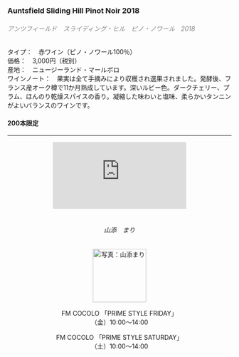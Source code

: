 ### Auntsfield Sliding Hill Pinot Noir 2018
###### <font color="gray">アンツフィールド　スライディング・ヒル　ピノ・ノワール　2018</font>

タイプ：　赤ワイン（ピノ・ノワール100％）  
価格：　3,000円（税別）  
産地：　ニュージーランド・マールボロ  
ワインノート：　果実は全て手摘みにより収穫され選果されました。発酵後、フランス産オーク樽で11か月熟成しています。深いルビー色。ダークチェリー、プラム、ほんのり乾燥スパイスの香り。凝縮した味わいと塩味、柔らかいタンニンがよいバランスのワインです。

#### 200本限定


<hr>
<div style="position:relative;text-align:center">
<div class="embed-pf-wrap">
<iframe src="https://www.youtube.com/embed/K8xg9KpRStQ" frameborder="0" allow="accelerometer; autoplay; clipboard-write; encrypted-media; gyroscope; picture-in-picture" allowfullscreen></iframe>
</div>
<div>
<br>

  

<div style="text-align:center">

###### 山添　まり

<img src="images/yamazoe.jpg" width=120 alt="写真：山添まり" /></div>

FM COCOLO 「PRIME STYLE FRIDAY」  
（金）10:00〜14:00  
  
FM COCOLO 「PRIME STYLE SATURDAY」  
（土）10:00〜14:00  
